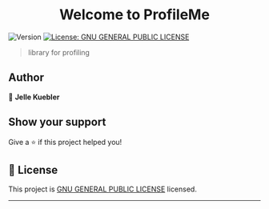 <h1 align="center">Welcome to ProfileMe</h1>
<p>
  <img alt="Version" src="https://img.shields.io/badge/version-0.1-blue.svg?cacheSeconds=2592000" />
  <a href="https://fsf.org/" target="_blank">
    <img alt="License: GNU GENERAL PUBLIC LICENSE" src="https://img.shields.io/badge/License-GNU GENERAL PUBLIC LICENSE-yellow.svg" />
  </a>
</p>

> library for profiling

## Author

👤 **Jelle Kuebler**


## Show your support

Give a ⭐️ if this project helped you!

## 📝 License

This project is [GNU GENERAL PUBLIC LICENSE](https://fsf.org/) licensed.

***